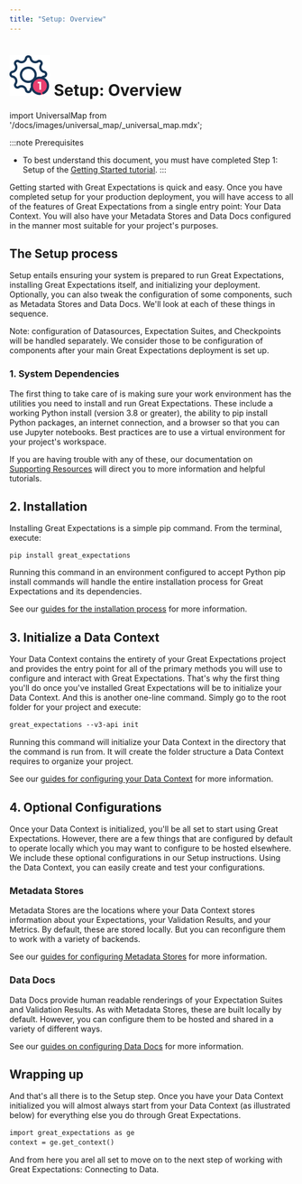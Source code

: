 ```yaml
---
title: "Setup: Overview"
---
```

# [![Setup Icon](../../images/universal_map/Gear-active.png)](setup_overview.md) Setup: Overview 

import UniversalMap from '/docs/images/universal_map/_universal_map.mdx';

<!--Use 'inactive' or 'active' to indicate which Universal Map steps this term has a use case within.-->

<UniversalMap setup='active' connect='inactive' create='inactive' validate='inactive'/>

<!-- Only keep one of the 'To best understand this document' lines.  For processes like the Universal Map steps, use the first one.  For processes like the Architecture Reviews, use the second one. -->

:::note Prerequisites
- To best understand this document, you must have completed Step 1: Setup of the [Getting Started tutorial](/docs/tutorials/getting_started/initialize_a_data_context).
:::
	
Getting started with Great Expectations is quick and easy.  Once you have completed setup for your production deployment, you will have access to all of the features of Great Expectations from a single entry point: Your Data Context.  You will also have your Metadata Stores and Data Docs configured in the manner most suitable for your project's purposes.

## The Setup process

<!-- Brief outline of what the process entails.  -->

Setup entails ensuring your system is prepared to run Great Expectations, installing Great Expectations itself, and initializing your deployment. Optionally, you can also tweak the configuration of some components, such as Metadata Stores and Data Docs. We'll look at each of these things in sequence.

Note: configuration of Datasources, Expectation Suites, and Checkpoints will be handled separately. We consider those to be configuration of components after your main Great Expectations deployment is set up.

<!-- The following subsections should be repeated as necessary.  They should give a high level map of the things that need to be done or optionally can be done in this process, preferably in the order that they should be addressed (assuming there is one). If the process crosses multiple steps of the Universal Map, use the <SetupHeader> <ConnectHeader> <CreateHeader> and <ValidateHeader> tags to indicate which Universal Map step the subsections fall under. -->

### 1. System Dependencies

The first thing to take care of is making sure your work environment has the utilities you need to install and run Great Expectations.  These include a working Python install (version 3.8 or greater), the ability to pip install Python packages, an internet connection, and a browser so that you can use Jupyter notebooks.  Best practices are to use a virtual environment for your project's workspace.

If you are having trouble with any of these, our documentation on [Supporting Resources](/docs/reference/supporting_resources) will direct you to more information and helpful tutorials.

## 2. Installation

Installing Great Expectations is a simple pip command.  From the terminal, execute:

```markup title="Terminal command:"
pip install great_expectations
```

Running this command in an environment configured to accept Python pip install commands will handle the entire installation process for Great Expectations and its dependencies.  

See our [guides for the installation process](/docs/guides/setup/installation/index) for more information.

## 3. Initialize a Data Context

Your Data Context contains the entirety of your Great Expectations project and provides the entry point for all of the primary methods you will use to configure and interact with Great Expectations.  That's why the first thing you'll do once you've installed Great Expectations will be to initialize your Data Context.  And this is another one-line command.  Simply go to the root folder for your project and execute:

```markdown title="Terminal command:"
great_expectations --v3-api init
```

Running this command will initialize your Data Context in the directory that the command is run from.  It will create the folder structure a Data Context requires to organize your project.

See our [guides for configuring your Data Context](/docs/guides/setup/configuring_data_contexts/index) for more information.

## 4. Optional Configurations

Once your Data Context is initialized, you'll be all set to start using Great Expectations.  However, there are a few things that are configured by default to operate locally which you may want to configure to be hosted elsewhere.  We include these optional configurations in our Setup instructions.  Using the Data Context, you can easily create and test your configurations.

### Metadata Stores

Metadata Stores are the locations where your Data Context stores information about your Expectations, your Validation Results, and your Metrics.  By default, these are stored locally.  But you can reconfigure them to work with a variety of backends.  

See our [guides for configuring Metadata Stores](/docs/guides/setup/configuring_metadata_stores/index) for more information.

### Data Docs

Data Docs provide human readable renderings of your Expectation Suites and Validation Results.  As with Metadata Stores, these are built locally by default.  However, you can configure them to be hosted and shared in a variety of different ways.  

See our [guides on configuring Data Docs](/docs/guides/setup/configuring_data_docs/index) for more information.

## Wrapping up

<!-- This section is essentially a victory lap.  It should reiterate what they have accomplished/are now capable of doing.  If there is a next process (such as the universal map steps) this should state that the reader is now ready to move on to it. -->

And that's all there is to the Setup step.  Once you have your Data Context initialized you will almost always start from your Data Context (as illustrated below) for everything else you do through Great Expectations.

```markdown title="Python code:"
import great_expectations as ge
context = ge.get_context()
```

And from here you arel all set to move on to the next step of working with Great Expectations: Connecting to Data.
